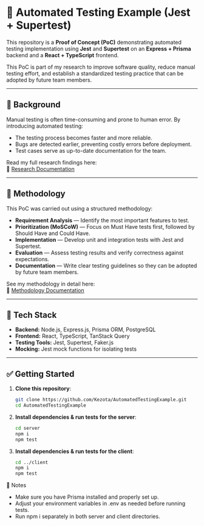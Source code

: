 # 🧪 Automated Testing Example (Jest + Supertest)

This repository is a **Proof of Concept (PoC)** demonstrating automated testing implementation using **Jest** and **Supertest** on an **Express + Prisma** backend and a **React + TypeScript** frontend.

This PoC is part of my research to improve software quality, reduce manual testing effort, and establish a standardized testing practice that can be adopted by future team members.

---

## 🎯 Background

Manual testing is often time-consuming and prone to human error. By introducing automated testing:
- The testing process becomes faster and more reliable.
- Bugs are detected earlier, preventing costly errors before deployment.
- Test cases serve as up-to-date documentation for the team.

Read my full research findings here:  
🔗 [Research Documentation](https://docs.google.com/document/d/1zfoa54ngLM5td8KPrYTHlT3gR3NGdM6syPDN1jYHG0g/edit?tab=t.0)

---

## 🧠 Methodology

This PoC was carried out using a structured methodology:
- **Requirement Analysis** — Identify the most important features to test.
- **Prioritization (MoSCoW)** — Focus on Must Have tests first, followed by Should Have and Could Have.
- **Implementation** — Develop unit and integration tests with Jest and Supertest.
- **Evaluation** — Assess testing results and verify correctness against expectations.
- **Documentation** — Write clear testing guidelines so they can be adopted by future team members.

See my methodology in detail here:  
🔗 [Methodology Documentation](https://docs.google.com/document/d/1t0qrQK8yzZw9Yyyp3mMIpOu4DrIfEFXuM02ZXnZ-ZEI/edit?usp=sharing)

---

## 🧰 Tech Stack

- **Backend:** Node.js, Express.js, Prisma ORM, PostgreSQL  
- **Frontend:** React, TypeScript, TanStack Query  
- **Testing Tools:** Jest, Supertest, Faker.js  
- **Mocking:** Jest mock functions for isolating tests

---

## ✅ Getting Started

1. **Clone this repository**:
   ```bash
   git clone https://github.com/Kezota/AutomatedTestingExample.git
   cd AutomatedTestingExample
   ```
2. **Install dependencies & run tests for the server**:
   ```bash
   cd server
   npm i
   npm test
   ```
3. **Install dependencies & run tests for the client**:
   ```bash
   cd ../client
   npm i
   npm test
   ```

📝 Notes
- Make sure you have Prisma installed and properly set up.
- Adjust your environment variables in .env as needed before running tests.
- Run npm i separately in both server and client directories.

